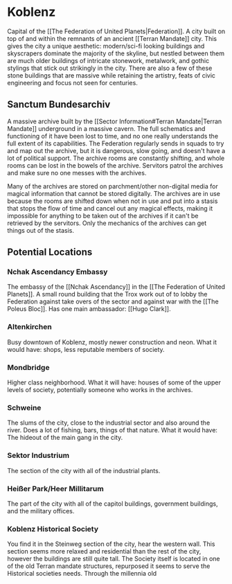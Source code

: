 # Koblenz

Capital of the [[The Federation of United Planets|Federation]]. A city built on top of and within the remnants of an ancient [[Terran Mandate]] city. This gives the city a unique aesthetic: modern/sci-fi looking buildings and skyscrapers dominate the majority of the skyline, but nestled between them are much older buildings of intricate stonework, metalwork, and gothic stylings that stick out strikingly in the city. There are also a few of these stone buildings that are massive while retaining the artistry, feats of civic engineering and focus not seen for centuries. 
## Sanctum Bundesarchiv

A massive archive built by the [[Sector Information#Terran Mandate|Terran Mandate]] underground in a massive cavern. The full schematics and functioning of it have been lost to time, and no one really understands the full extent of its capabilities. The Federation regularly sends in squads to try and map out the archive, but it is dangerous, slow going, and doesn't have a lot of political support. The archive rooms are constantly shifting, and whole rooms can be lost in the bowels of the archive. Servitors patrol the archives and make sure no one messes with the archives. 

Many of the archives are stored on parchment/other non-digital media for magical information that cannot be stored digitally. The archives are in use because the rooms are shifted down when not in use and put into a stasis that stops the flow of time and cancel out any magical effects, making it impossible for anything to be taken out of the archives if it can't be retrieved by the servitors. Only the mechanics of the archives can get things out of the stasis. 

## Potential Locations

### Nchak Ascendancy Embassy

The embassy of the [[Nchak Ascendancy]] in the [[The Federation of United Planets]]. A small round building that the Trox work out of to lobby the Federation against take overs of the sector and against war with the [[The Poleus Bloc]]. Has one main ambassador: [[Hugo Clark]]. 

### Altenkirchen

Busy downtown of Koblenz, mostly newer construction and neon. What it would have: shops, less reputable members of society.

### Mondbridge

Higher class neighborhood. What it will have: houses of some of the upper levels of society, potentially someone who works in the archives.

### Schweine

The slums of the city, close to the industrial sector and also around the river. Does a lot of fishing, bars, things of that nature. What it would have: The hideout of the main gang in the city.

### Sektor Industrium

The section of the city with all of the industrial plants. 

### Heißer Park/Heer Millitarum

The part of the city with all of the capitol buildings, government buildings, and the military offices. 

### Koblenz Historical Society

You find it in the Steinweg section of the city, hear the western wall. This section seems more relaxed and residential than the rest of the city, however the buildings are still quite tall. The Society itself is located in one of the old Terran mandate structures, repurposed it seems to serve the Historical societies needs. Through the millennia old 